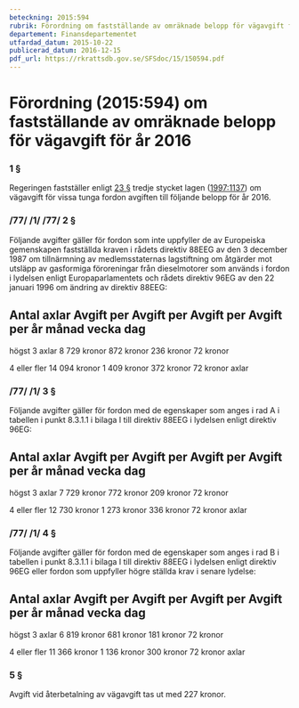 ```yaml
---
beteckning: 2015:594
rubrik: Förordning om fastställande av omräknade belopp för vägavgift för år 2016
departement: Finansdepartementet
utfardad_datum: 2015-10-22
publicerad_datum: 2016-12-15
pdf_url: https://rkrattsdb.gov.se/SFSdoc/15/150594.pdf
---
```


# Förordning (2015:594) om fastställande av omräknade belopp för vägavgift för år 2016

### 1 §

Regeringen fastställer enligt [23 §](#23) tredje stycket lagen ([1997:1137](https://selex.se/eli/sfs/1997/1137)) om vägavgift för vissa tunga fordon avgiften till följande belopp för år 2016.

### /77/ /1/ /77/ 2 §

Följande avgifter gäller för fordon som inte uppfyller de av Europeiska gemenskapen fastställda kraven i rådets direktiv 88EEG av den 3 december 1987 om tillnärmning av medlemsstaternas lagstiftning om åtgärder mot utsläpp av gasformiga föroreningar från dieselmotorer som används i fordon i lydelsen enligt Europaparlamentets och rådets direktiv 96EG av den 22 januari 1996 om ändring av direktiv 88EEG:

## Antal axlar	Avgift per	Avgift per   Avgift per	 Avgift per år		månad	     vecka	 dag

högst 3 axlar	8 729 kronor	872 kronor   236 kronor	 72 kronor

4 eller fler	14 094 kronor	1 409 kronor 372 kronor	 72 kronor axlar

### /77/ /1/ 3 §

Följande avgifter gäller för fordon med de egenskaper som anges i rad A i tabellen i punkt 8.3.1.1 i bilaga I till direktiv 88EEG i lydelsen enligt direktiv 96EG:

## Antal axlar	Avgift per	Avgift per   Avgift per	 Avgift per år		månad	     vecka	 dag

högst 3 axlar	7 729 kronor	772 kronor   209 kronor	 72 kronor

4 eller fler	12 730 kronor	1 273 kronor 336 kronor	 72 kronor axlar

### /77/ /1/ 4 §

Följande avgifter gäller för fordon med de egenskaper som anges i rad B i tabellen i punkt 8.3.1.1 i bilaga I till direktiv 88EEG i lydelsen enligt direktiv 96EG eller fordon som uppfyller högre ställda krav i senare lydelse:

## Antal axlar	Avgift per	Avgift per   Avgift per	 Avgift per år		månad	     vecka	 dag

högst 3 axlar	6 819 kronor	681 kronor   181 kronor	 72 kronor

4 eller fler	11 366 kronor	1 136 kronor  300 kronor 72 kronor axlar

### 5 §

Avgift vid återbetalning av vägavgift tas ut med 227 kronor.